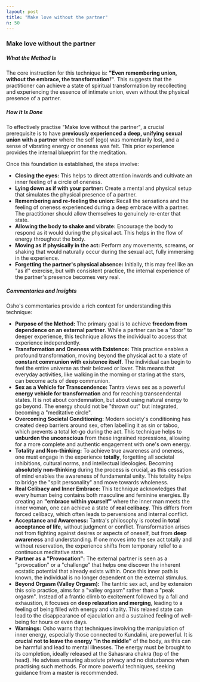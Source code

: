 ```yaml
---
layout: post
title: "Make love without the partner"
n: 50
---
```

### Make love without the partner

##### What the Method Is

The core instruction for this technique is: **"Even remembering union, without the embrace, the transformation!"**. This suggests that the practitioner can achieve a state of spiritual transformation by recollecting and experiencing the essence of intimate union, even without the physical presence of a partner.

##### How It Is Done

To effectively practise "Make love without the partner", a crucial prerequisite is to have **previously experienced a deep, unifying sexual union with a partner** where the self (ego) was momentarily lost, and a sense of vibrating energy or oneness was felt. This prior experience provides the internal blueprint for the meditation.

Once this foundation is established, the steps involve:
*   **Closing the eyes:** This helps to direct attention inwards and cultivate an inner feeling of a circle of oneness.
*   **Lying down as if with your partner:** Create a mental and physical setup that simulates the physical presence of a partner.
*   **Remembering and re-feeling the union:** Recall the sensations and the feeling of oneness experienced during a deep embrace with a partner. The practitioner should allow themselves to genuinely re-enter that state.
*   **Allowing the body to shake and vibrate:** Encourage the body to respond as it would during the physical act. This helps in the flow of energy throughout the body.
*   **Moving as if physically in the act:** Perform any movements, screams, or shaking that would naturally occur during the sexual act, fully immersing in the experience.
*   **Forgetting the partner's physical absence:** Initially, this may feel like an "as if" exercise, but with consistent practice, the internal experience of the partner's presence becomes very real.

##### Commentaries and Insights

Osho's commentaries provide a rich context for understanding this technique:

*   **Purpose of the Method:** The primary goal is to achieve **freedom from dependence on an external partner**. While a partner can be a "door" to deeper experience, this technique allows the individual to access that experience independently.
*   **Transformation and Oneness with Existence:** This practice enables a profound transformation, moving beyond the physical act to a state of **constant communion with existence itself**. The individual can begin to feel the entire universe as their beloved or lover. This means that everyday activities, like walking in the morning or staring at the stars, can become acts of deep communion.
*   **Sex as a Vehicle for Transcendence:** Tantra views sex as a powerful **energy vehicle for transformation** and for reaching transcendental states. It is not about condemnation, but about using natural energy to go beyond. The energy should not be "thrown out" but integrated, becoming a "meditative circle".
*   **Overcoming Societal Conditioning:** Modern society's conditioning has created deep barriers around sex, often labelling it as sin or taboo, which prevents a total let-go during the act. This technique helps to **unburden the unconscious** from these ingrained repressions, allowing for a more complete and authentic engagement with one's own energy.
*   **Totality and Non-thinking:** To achieve true awareness and oneness, one must engage in the experience **totally**, forgetting all societal inhibitions, cultural norms, and intellectual ideologies. Becoming **absolutely non-thinking** during the process is crucial, as this cessation of mind enables the awareness of fundamental unity. This totality helps to bridge the "split personality" and move towards wholeness.
*   **Real Celibacy and Inner Embrace:** This technique acknowledges that every human being contains both masculine and feminine energies. By creating an **"embrace within yourself"** where the inner man meets the inner woman, one can achieve a state of **real celibacy**. This differs from forced celibacy, which often leads to perversions and internal conflict.
*   **Acceptance and Awareness:** Tantra's philosophy is rooted in **total acceptance of life**, without judgment or conflict. Transformation arises not from fighting against desires or aspects of oneself, but from **deep awareness** and understanding. If one moves into the sex act totally and without reservation, the experience shifts from temporary relief to a continuous meditative state.
*   **Partner as a "Provocation":** The external partner is seen as a "provocation" or a "challenge" that helps one discover the inherent ecstatic potential that already exists within. Once this inner path is known, the individual is no longer dependent on the external stimulus.
*   **Beyond Orgasm (Valley Orgasm):** The tantric sex act, and by extension this solo practice, aims for a "valley orgasm" rather than a "peak orgasm". Instead of a frantic climb to excitement followed by a fall and exhaustion, it focuses on **deep relaxation and merging**, leading to a feeling of being filled with energy and vitality. This relaxed state can lead to the disappearance of ejaculation and a sustained feeling of well-being for hours or even days.
*   **Warnings:** Osho warns that techniques involving the manipulation of inner energy, especially those connected to Kundalini, are powerful. It is **crucial not to leave the energy "in the middle"** of the body, as this can be harmful and lead to mental illnesses. The energy must be brought to its completion, ideally released at the Sahasrara chakra (top of the head). He advises ensuring absolute privacy and no disturbance when practising such methods. For more powerful techniques, seeking guidance from a master is recommended.
